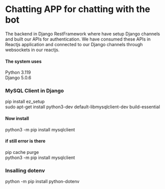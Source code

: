 # Chatting APP for chatting with the bot 
The backend in Django RestFramework where have setup Django channels and built our APIs for authentication.
We have consumed these APIs in Reactjs application and connected to our Django channels through websockets in our reactjs.

#### The system uses 
Python 3.119 <br>
Django 5.0.6


### MySQL Client in Django
pip install ez_setup <br>
sudo apt-get install python3-dev default-libmysqlclient-dev build-essential

#### Now install
python3 -m pip install mysqlclient


#### if still error is there 
pip cache purge <br>
python3 -m pip install mysqlclient


### Insalling dotenv
python -m pip install python-dotenv


